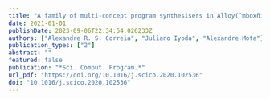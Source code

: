 ```yaml
---
title: "A family of multi-concept program synthesisers in Alloy(^mboxn̆icode8270)"
date: 2021-01-01
publishDate: 2023-09-06T22:34:54.026233Z
authors: ["Alexandre R. S. Correia", "Juliano Iyoda", "Alexandre Mota"]
publication_types: ["2"]
abstract: ""
featured: false
publication: "*Sci. Comput. Program.*"
url_pdf: "https://doi.org/10.1016/j.scico.2020.102536"
doi: "10.1016/j.scico.2020.102536"
---
```


